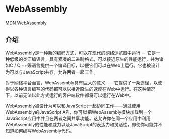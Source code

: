 <!--
 * @Author: tangdaoyong
 * @Date: 2021-02-07 11:57:42
 * @LastEditors: tangdaoyong
 * @LastEditTime: 2021-02-07 11:57:57
 * @Description: WebAssembly
-->
# WebAssembly

[MDN WebAssembly](https://developer.mozilla.org/zh-CN/docs/WebAssembly)

## 介绍

WebAssembly是一种新的编码方式，可以在现代的网络浏览器中运行 － 它是一种低级的类汇编语言，具有紧凑的二进制格式，可以接近原生的性能运行，并为诸如C / C ++等语言提供一个编译目标，以便它们可以在Web上运行。它也被设计为可以与JavaScript共存，允许两者一起工作。

对于网络平台而言，WebAssembly具有巨大的意义——它提供了一条途径，以使得以各种语言编写的代码都可以以接近原生的速度在Web中运行。在这种情况下，以前无法以此方式运行的客户端软件都将可以运行在Web中。

WebAssembly被设计为可以和JavaScript一起协同工作——通过使用WebAssembly的JavaScript API，你可以把WebAssembly模块加载到一个JavaScript应用中并且在两者之间共享功能。这允许你在同一个应用中利用WebAssembly的性能和威力以及JavaScript的表达力和灵活性，即使你可能并不知道如何编写WebAssembly代码。